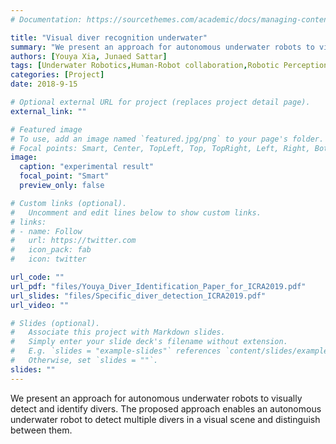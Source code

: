 ```yaml
---
# Documentation: https://sourcethemes.com/academic/docs/managing-content/

title: "Visual diver recognition underwater"
summary: "We present an approach for autonomous underwater robots to visually detect and identify divers. The proposed approach enables an autonomous underwater robot to detect multiple divers in a visual scene and  distinguish between them"
authors: [Youya Xia, Junaed Sattar]
tags: [Underwater Robotics,Human-Robot collaboration,Robotic Perception, Computer Vision]
categories: [Project]
date: 2018-9-15

# Optional external URL for project (replaces project detail page).
external_link: ""

# Featured image
# To use, add an image named `featured.jpg/png` to your page's folder.
# Focal points: Smart, Center, TopLeft, Top, TopRight, Left, Right, BottomLeft, Bottom, BottomRight.
image:
  caption: "experimental result"
  focal_point: "Smart"
  preview_only: false

# Custom links (optional).
#   Uncomment and edit lines below to show custom links.
# links:
# - name: Follow
#   url: https://twitter.com
#   icon_pack: fab
#   icon: twitter

url_code: ""
url_pdf: "files/Youya_Diver_Identification_Paper_for_ICRA2019.pdf"
url_slides: "files/Specific_diver_detection_ICRA2019.pdf"
url_video: ""

# Slides (optional).
#   Associate this project with Markdown slides.
#   Simply enter your slide deck's filename without extension.
#   E.g. `slides = "example-slides"` references `content/slides/example-slides.md`.
#   Otherwise, set `slides = ""`.
slides: ""
---
```

We present an approach for autonomous underwater robots to visually detect and identify divers. The proposed approach enables an autonomous underwater robot to detect multiple divers in a visual scene and  distinguish between them.
